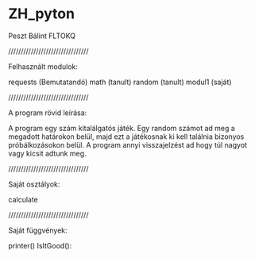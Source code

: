 # ZH_pyton
Peszt Bálint
FLTOKQ

////////////////////////////////

Felhasznált modulok:

 requests  (Bemutatandó)
 math      (tanult)
 random    (tanult)
 modul1    (saját)
 
////////////////////////////////

A program rövid leírása:

A program egy szám kitalálgatós játék.
Egy random számot ad meg a megadott határokon belül,
majd ezt a játékosnak ki kell találnia bizonyos próbálkozásokon belül.
A program annyi visszajelzést ad hogy túl nagyot vagy kicsit adtunk meg.

////////////////////////////////

Saját osztályok:

  calculate
  
////////////////////////////////

Saját függvények:

  printer()
  IsItGood():
